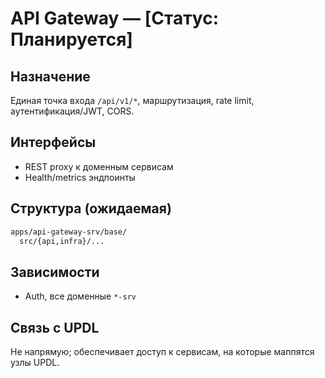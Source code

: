 # API Gateway — [Статус: Планируется]

## Назначение

Единая точка входа `/api/v1/*`, маршрутизация, rate limit, аутентификация/JWT, CORS.

## Интерфейсы

-   REST proxy к доменным сервисам
-   Health/metrics эндпоинты

## Структура (ожидаемая)

```txt
apps/api-gateway-srv/base/
  src/{api,infra}/...
```

## Зависимости

-   Auth, все доменные `*-srv`

## Связь с UPDL

Не напрямую; обеспечивает доступ к сервисам, на которые маппятся узлы UPDL.
